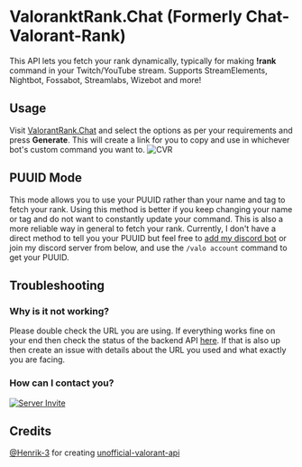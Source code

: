 # ValoranktRank.Chat (Formerly Chat-Valorant-Rank)
This API lets you fetch your rank dynamically, typically for making **!rank** command in your Twitch/YouTube stream. Supports StreamElements, Nightbot, Fossabot, Streamlabs, Wizebot and more!


## Usage
Visit [ValorantRank.Chat](https://valorantrank.chat/) and select the options as per your requirements and press **Generate**. This will create a link for you to copy and use in whichever bot's custom command you want to.
![CVR](https://github.com/user-attachments/assets/d90bea90-5755-4261-8e29-6600a56a6c3b)

## PUUID Mode
This mode allows you to use your PUUID rather than your name and tag to fetch your rank. Using this method is better if you keep changing your name or tag and do not want to constantly update your command. This is also a more reliable way in general to fetch your rank. Currently, I don't have a direct method to tell you your PUUID but feel free to [add my discord bot](https://discord.com/oauth2/authorize?client_id=631824500228620289&permissions=8&integration_type=0&scope=applications.commands+bot) or join my discord server from below, and use the `/valo account` command to get your PUUID.

## Troubleshooting

### Why is it not working?
Please double check the URL you are using. If everything works fine on your end then check the status of the backend API [here](https://status.henrikdev.xyz/). If that is also up then create an issue with details about the URL you used and what exactly you are facing.

### How can I contact you?
[![Server Invite](https://discordapp.com/api/guilds/352556187193049088/widget.png?style=banner2)](https://discord.gg/AJBfjfr)


## Credits
[@Henrik-3](https://github.com/Henrik-3) for creating [unofficial-valorant-api](https://github.com/Henrik-3/unofficial-valorant-api)
